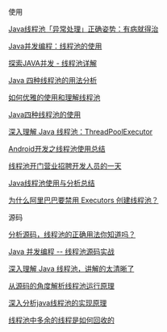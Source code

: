 使用

[Java线程池「异常处理」正确姿势：有病就得治](https://mp.weixin.qq.com/s/Lfe0hIDeHcAhvSCSiHt5sg)

[Java并发编程：线程池的使用](https://www.cnblogs.com/dolphin0520/p/3932921.html)

[探索JAVA并发 - 线程池详解](https://acupt.cn/2019/07/30/concurrent-thread-pool/)

[Java 四种线程池的用法分析](https://blog.csdn.net/u011974987/article/details/51027795)

[如何优雅的使用和理解线程池](https://segmentfault.com/a/1190000015808897)

[Java四种线程池的使用](https://www.iteye.com/blog/cuisuqiang-2019372)

[深入理解 Java 线程池：ThreadPoolExecutor](https://juejin.im/entry/58fada5d570c350058d3aaad)

[Android开发之线程池使用总结](https://blog.csdn.net/u012702547/article/details/52259529)

[线程池开门营业招聘开发人员的一天](https://mp.weixin.qq.com/s/RLrgrQYWqm2EvBx6HfsAaQ)

[Java线程池使用与分析总结](https://mp.weixin.qq.com/s/uNYYXNrCjVB8Z_G06ldVBQ)

[为什么阿里巴巴要禁用 Executors 创建线程池？](https://mp.weixin.qq.com/s/dIcmMfguaPav0918SqEyrQ)

源码

[分析源码，线程池的正确用法你知道吗？](https://mp.weixin.qq.com/s/oZA_ct1uiZRBR6hECxBpeA)

[Java 并发编程 -- 线程池源码实战](https://mp.weixin.qq.com/s/N2KTqNMx1nKLDtrVu9ewTw)

[深入理解 Java 线程池，讲解的太清晰了](https://mp.weixin.qq.com/s/-_sW-5CQVhFMk5UqHQhg3A)

[从源码的角度解析线程池运行原理](https://mp.weixin.qq.com/s/2pspUsnFOXDNVfcB_tj22w)

[深入分析java线程池的实现原理](https://www.jianshu.com/p/87bff5cc8d8c)

[线程池中多余的线程是如何回收的](https://mp.weixin.qq.com/s/GjI9HSP_rPxXylrlHIMnvQ)

